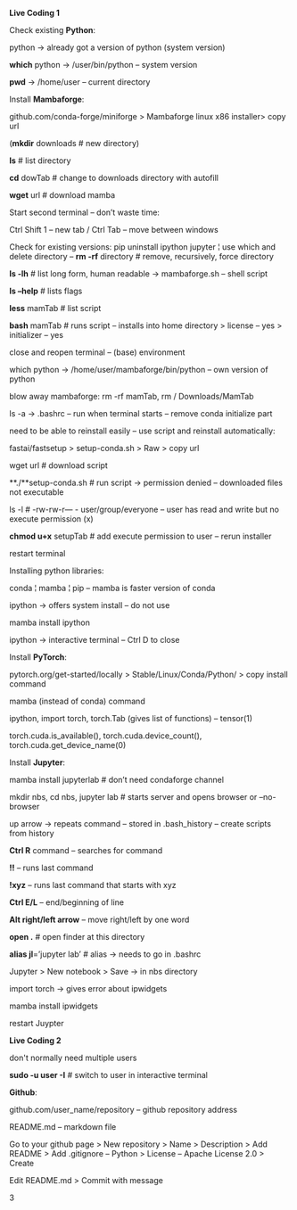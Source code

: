 ﻿
**Live Coding 1**

Check existing **Python**:

python -> already got a version of python (system version)

**which** python -> /user/bin/python – system version

**pwd** -> /home/user – current directory

Install **Mambaforge**:

github.com/conda-forge/miniforge > Mambaforge linux x86 installer> copy url

(**mkdir** downloads  # new directory)

**ls**  # list directory

**cd** dowTab  # change to downloads directory with autofill

**wget** url  # download mamba

Start second terminal – don’t waste time:

Ctrl Shift 1 – new tab / Ctrl Tab – move between windows

Check for existing versions: pip uninstall ipython jupyter ¦ use which and delete directory – **rm -rf** directory  # remove, recursively, force directory

**ls -lh**  # list long form, human readable -> mambaforge.sh – shell script

**ls –help**  # lists flags

**less** mamTab  # list script

**bash** mamTab  # runs script – installs into home directory > license – yes > initializer – yes

close and reopen terminal – (base) environment

which python -> /home/user/mambaforge/bin/python – own version of python

blow away mambaforge: rm -rf mamTab, rm / Downloads/MamTab

ls -a -> .bashrc – run when terminal starts – remove conda initialize part

need to be able to reinstall easily – use script and reinstall automatically:

fastai/fastsetup > setup-conda.sh > Raw > copy url

wget url  # download script

**./**setup-conda.sh  # run script -> permission denied – downloaded files not executable

ls -l  # -rw-rw-r— - user/group/everyone – user has read and write but no execute permission  (x)

**chmod u+x**  setupTab  # add execute permission to user – rerun installer

restart terminal

Installing python libraries:

conda ¦ mamba ¦ pip – mamba is faster version of conda

ipython -> offers system install – do not use

mamba install ipython

ipython -> interactive terminal – Ctrl D to close

Install **PyTorch**:

pytorch.org/get-started/locally > Stable/Linux/Conda/Python/ > copy install command

mamba (instead of conda) command

ipython, import torch, torch.Tab (gives list of functions) – tensor(1)

torch.cuda.is\_available(), torch.cuda.device\_count(), torch.cuda.get\_device\_name(0)

Install **Jupyter**:

mamba install jupyterlab  # don’t need condaforge channel

mkdir nbs, cd nbs, jupyter lab  # starts server and opens browser or –no-browser

up arrow -> repeats command – stored in .bash\_history – create scripts from history

**Ctrl R** command – searches for command

**!!** – runs last command

**!xyz** – runs last command that starts with xyz

**Ctrl E/L** – end/beginning of line

**Alt right/left arrow** – move right/left by one word

**open .**  # open finder at this directory

**alias jl**=’jupyter lab’  # alias -> needs to go in .bashrc

Jupyter > New notebook > Save -> in nbs directory

import torch -> gives error about ipwidgets

mamba install ipwidgets

restart Juypter

**Live Coding 2**

don't normally need multiple users

**sudo -u user -I**  # switch to user in interactive terminal

**Github**:

github.com/user\_name/repository – github repository address

README.md – markdown file

Go to your github page > New repository > Name > Description > Add README > Add .gitignore – Python > License – Apache License 2.0 > Create

Edit README.md > Commit with message 




















3

